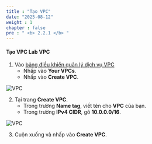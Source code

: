 ```yaml
---
title : "Tạo VPC"
date: "2025-08-12"
weight : 1
chapter : false
pre : " <b> 2.2.1 </b> "
---
```



#### Tạo VPC **Lab VPC**
1. Vào [bảng điều khiển quản lý dịch vụ VPC](https://console.aws.amazon.com/vpc/home)
   + Nhấp vào **Your VPCs**.
   + Nhấp vào **Create VPC**.

![VPC](/DataSciencePlatformWtihJupyterAndSageMaker/imagesr/2.prerequisite/008-VPC.png)

2. Tại trang **Create VPC**.
   + Trong trường **Name tag**, viết tên cho **VPC** của bạn.
   + Trong trường **IPv4 CIDR**, gõ **10.0.0.0/16**.

![VPC](/DataSciencePlatformWtihJupyterAndSageMaker/images/2.prerequisite/009-VPC.png)

3. Cuộn xuống và nhấp vào **Create VPC**.